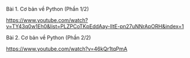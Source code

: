 Bài 1. Cơ bản về Python (Phần 1/2)

https://www.youtube.com/watch?v=TY43q0w1Eh0&list=PLZPCoTKpEddAay-lItE-pn27uNNrApORH&index=1

Bài 2. Cơ bản về Python (Phần 2/2)

https://www.youtube.com/watch?v=46kQr1tqPmA